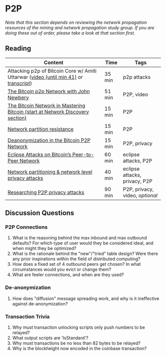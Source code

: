 # P2P

*Note that this section depends on reviewing the network propagation resources of the mining and network propagation study group. If you are doing these out of order, please take a look at that section first.*

## Reading

| Content                                                                                       | Time  | Tags                    |
|-----------------------------------------------------------------------------------------------|-------|-------------------------|
Attacking p2p of Bitcoin Core w/ Amiti Uttarwar ([video (until min 41)](https://youtu.be/H-wH6mY9pZo?t=257) or [transcript](https://diyhpl.us/wiki/transcripts/la-bitdevs/2020-04-16-amiti-uttarwar-attacking-bitcoin-core/)) | 35 min | p2p attacks |
[The Bitcoin p2p Network with John Newbery](https://diyhpl.us/wiki/transcripts/scalingbitcoin/stanford-2017/edgeplusplus/p2p-john-newbery/) | 51 min | P2P, video |
[The Bitcoin Network in Mastering Bitcoin (start at Network Discovery section)](https://github.com/bitcoinbook/bitcoinbook/blob/b5a7b5df3eddb332311ed97af09b678257ce62ca/ch08.asciidoc#network-discovery) | 15 min | P2P |
[Network partition resistance](https://gist.github.com/sdaftuar/c2a3320c751efb078a7c1fd834036cb0) | 15 min | P2P |
[Deanonymization in the Bitcoin P2P Network](https://papers.nips.cc/paper/6735-deanonymization-in-the-bitcoin-p2p-network.pdf) | 15 min | P2P, privacy |
[Eclipse Attacks on Bitcoin’s Peer-to-Peer Network](https://eprint.iacr.org/2015/263.pdf) | 60 min | eclipse attacks, P2P |
[Network partitioning & network level privacy attacks](http://diyhpl.us/wiki/transcripts/chaincode-labs/2019-06-12-ethan-heilman-network-partitioning-attacks/) | 40 min | eclipse attacks, privacy, P2P |
[Researching P2P privacy attacks](https://youtu.be/qKNEUfnYue0) | 90 min | P2P, privacy, video, _optional_ |

## Discussion Questions

### P2P Connections

1. What is the reasoning behind the max inbound and max outbound defaults? For which type of user would they be considered ideal, and when might they be optimized?
1. What is the rationale behind the "new"/"tried" table design? Were there any prior inspirations within the field of distributed computing?
1. How does a fixed set of 4 outbound peers get chosen? In what circumstances would you evict or change them?
1. What are feeler connections, and when are they used?

### De-anonymization

1. How does "diffusion" message spreading work, and why is it ineffective against de-anonymization?

### Transaction Trivia

1. Why must transaction unlocking scripts only push numbers to be relayed?
1. What output scripts are 'IsStandard'?
1. Why must transactions be no less than 82 bytes to be relayed?
1. Why is the blockheight now encoded in the coinbase transaction?
